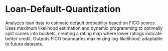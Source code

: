 # Loan-Default-Quantization
Analyzes loan data to estimate default probability based on FICO scores. Uses maximum likelihood estimation and dynamic programming to optimally split scores into buckets, creating a rating map where lower ratings indicate better credit. Outputs FICO boundaries maximizing log-likelihood; adaptable to future datasets.
